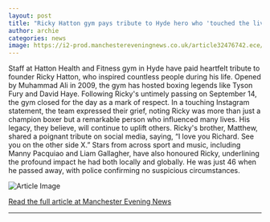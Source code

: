 ```yaml
---
layout: post
title: "Ricky Hatton gym pays tribute to Hyde hero who 'touched the lives of millions'"
author: archie
categories: news
image: https://i2-prod.manchestereveningnews.co.uk/article32476742.ece/ALTERNATES/s1200/0_Ricky-Hatton-death.jpg
---
```

Staff at Hatton Health and Fitness gym in Hyde have paid heartfelt tribute to founder Ricky Hatton, who inspired countless people during his life. Opened by Muhammad Ali in 2009, the gym has hosted boxing legends like Tyson Fury and David Haye. Following Ricky's untimely passing on September 14, the gym closed for the day as a mark of respect. In a touching Instagram statement, the team expressed their grief, noting Ricky was more than just a champion boxer but a remarkable person who influenced many lives. His legacy, they believe, will continue to uplift others. Ricky's brother, Matthew, shared a poignant tribute on social media, saying, “I love you Richard. See you on the other side X.” Stars from across sport and music, including Manny Pacquiao and Liam Gallagher, have also honoured Ricky, underlining the profound impact he had both locally and globally. He was just 46 when he passed away, with police confirming no suspicious circumstances.

![Article Image](https://i2-prod.manchestereveningnews.co.uk/article32476742.ece/ALTERNATES/s1200/0_Ricky-Hatton-death.jpg)

[Read the full article at Manchester Evening News](https://www.manchestereveningnews.co.uk/news/greater-manchester-news/ricky-hatton-gym-pays-tribute-32476550)

---
